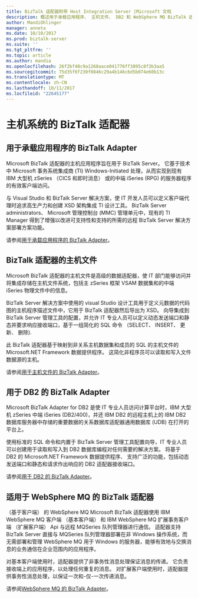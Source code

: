 ```yaml
---
title: BizTalk 适配器附带 Host Integration Server |Microsoft 文档
description: 概述用于承载应用程序、 主机文件、 DB2 和 WebSphere MQ BizTalk 适配器附带他
author: MandiOhlinger
manager: anneta
ms.date: 10/10/2017
ms.prod: biztalk-server
ms.suite: ''
ms.tgt_pltfrm: ''
ms.topic: article
ms.author: mandia
ms.openlocfilehash: 26f2bf48c9a1268aace041776ff3895c8f3b3aa5
ms.sourcegitcommit: 75d35f6f230f0846c29a4b146c6d5b074e60b13c
ms.translationtype: MT
ms.contentlocale: zh-CN
ms.lasthandoff: 10/11/2017
ms.locfileid: "22645177"
---
```

# <a name="biztalk-adapters-for-host-systems"></a>主机系统的 BizTalk 适配器


## <a name="biztalk-adapter-for-host-applications"></a>用于承载应用程序的 BizTalk Adapter

Microsoft BizTalk 适配器的主机应用程序旨在用于 BizTalk Server。 它基于技术中 Microsoft 事务系统集成商 (TI) Windows-Initiated 处理，从而实现到现有 IBM 大型机 zSeries （CICS 和即时消息） 或的中端 iSeries (RPG) 的服务器程序的有效客户端访问。 

与 Visual Studio 和 BizTalk Server 解决方案，使 IT 开发人员可以定义客户端代理时追求高生产力和创建 XSD 架构集成 TI 设计工具。 BizTalk Server administrators、 Microsoft 管理控制台 (MMC) 管理单元中，现有的 TI Manager 得到了增强以改进可支持性和支持的所需的远程 BizTalk Server 解决方案部署方案功能。

请参阅[用于承载应用程序的 BizTalk Adapter](https://msdn.microsoft.com/library/dn148497(BTS.80).aspx)。 

## <a name="biztalk-adapter-for-host-files"></a>BizTalk 适配器的主机文件
Microsoft BizTalk 适配器的主机文件是高级的数据适配器，使 IT 部门能够访问并将集成存储在主机文件系统，包括主 zSeries 框架 VSAM 数据集和的中端 iSeries 物理文件中的信息。 

BizTalk Server 解决方案中使用的 visual Studio 设计工具用于定义元数据的代码图的主机程序描述文件中，它用于 BizTalk 适配器然后导出为 XSD。 向导集成到 BizTalk Server 管理工具的配置，并允许 IT 专业人员可以定义动态发送端口和静态并要求响应接收端口，基于一组简化的 SQL 命令 （SELECT、 INSERT、 更新、 删除). 

此 BizTalk 适配器基于映射到非关系主机数据集和成员的 SQL 的主机文件的 Microsoft.NET Framework 数据提供程序。 这简化非程序员可以读取和写入文件数据源的主机。

请参阅[用于主机文件的 BizTalk Adapter](https://msdn.microsoft.com/library/dn150042(BTS.80).aspx)。

## <a name="biztalk-adapter-for-db2"></a>用于 DB2 的 BizTalk Adapter
Microsoft BizTalk Adapter for DB2 是使 IT 专业人员访问计算平台时，IBM 大型机 zSeries 中端 iSeries (DB2/400)，并还 IBM DB2 的远程主机上的 IBM DB2 数据库服务器中存储的重要数据的关系数据库适配器通用数据库 (UDB) 在打开的平台上。 

使用标准的 SQL 命令和内置于 BizTalk Server 管理工具配置向导，IT 专业人员可以创建用于读取和写入到 DB2 数据库编程对任何需要的解决方案。 将基于 DB2 的 Microsoft.NET Framework 数据提供程序、 支持广泛的功能，包括动态发送端口和静态和请求作出响应的 DB2 适配器接收端口。

请参阅[用于 DB2 的 BizTalk Adapter](https://msdn.microsoft.com/library/dn150160(BTS.80).aspx)。

## <a name="biztalk-adapter-for-websphere-mq"></a>适用于 WebSphere MQ 的 BizTalk 适配器
（基于客户端） 的 WebSphere MQ Microsoft BizTalk 适配器使用 IBM WebSphere MQ 客户端 （基本客户端） 和 IBM WebSphere MQ 扩展事务客户端 （扩展客户端） Api 与远程 MQSeries 队列管理器进行通信。 适配器支持 BizTalk Server 直接与 MQSeries 队列管理器部署在非 Windows 操作系统，而无需部署和管理 WebSphere MQ 用于 Windows 的服务器，能够有效地与交换消息的业务通信在企业范围内的应用程序。 

对基本客户端使用时，适配器提供了非事务性消息处理保证消息的传递。 它负责接收端上的应用程序，以处理任何重复的消息。 对扩展客户端使用时，适配器提供事务性消息处理，以保证一次和-仅-一次传递消息。

请参阅[WebSphere MQ 的 BizTalk Adapter](https://msdn.microsoft.com/library/dn191830(BTS.80).aspx)。
